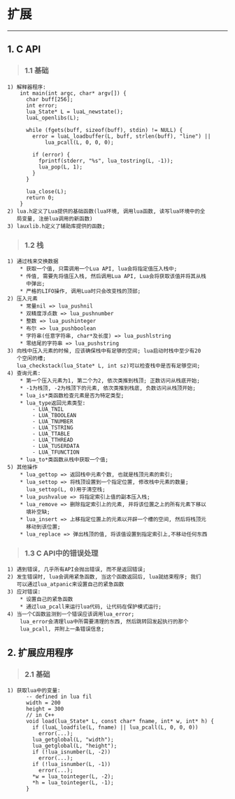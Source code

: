 # **扩展**
***



## **1. C API**
> ### **1.1 基础**
    1) 解释器程序:
        int main(int argc, char* argv[]) {
          char buff[256];
          int error;
          lua_State* L = luaL_newstate();
          luaL_openlibs(L);

          while (fgets(buff, sizeof(buff), stdin) != NULL) {
            error = luaL_loadbuffer(L, buff, strlen(buff), "line") || 
                lua_pcall(L, 0, 0, 0);

            if (error) {
              fprintf(stderr, "%s", lua_tostring(L, -1));
              lua_pop(L, 1);
            }
          }

          lua_close(L);
          return 0;
        }
    2) lua.h定义了Lua提供的基础函数(lua环境, 调用lua函数, 读写lua环境中的全
       局变量, 注册lua调用的新函数)
    3) lauxlib.h定义了辅助库提供的函数;

> ### **1.2 栈**
    1) 通过栈来交换数据
        * 获取一个值, 只需调用一个Lua API, lua会将指定值压入栈中;
        * 传值, 需要先将值压入栈, 然后调用Lua API, Lua会将获取该值并将其从栈
          中弹出;
        * 严格的LIFO操作, 调用Lua时只会改变栈的顶部;
    2) 压入元素
        * 常量nil => lua_pushnil
        * 双精度浮点数 => lua_pushnumber
        * 整数 => lua_pushinteger
        * 布尔 => lua_pushboolean
        * 字符串(任意字符串, char*及长度) => lua_pushlstring
        * 零结尾的字符串 => lua_pushstring
    3) 向栈中压入元素的时候, 应该确保栈中有足够的空间; lua启动时栈中至少有20
       个空闲的槽; 
       lua_checkstack(lua_State* L, int sz)可以检查栈中是否有足够空间;
    4) 查询元素:
        * 第一个压入元素为1, 第二个为2, 依次类推到栈顶; 正数访问从栈底开始;
        * -1为栈顶, -2为栈顶下的元素, 依次类推到栈底, 负数访问从栈顶开始;
        * lua_is*类函数检查元素是否为特定类型;
        * lua_type返回元素类型:
            - LUA_TNIL
            - LUA_TBOOLEAN
            - LUA_TNUMBER
            - LUA_TSTRING
            - LUA_TTABLE
            - LUA_TTHREAD
            - LUA_TUSERDATA
            - LUA_TFUNCTION
        * lua_to*类函数从栈中获取一个值;
    5) 其他操作
        * lua_gettop => 返回栈中元素个数, 也就是栈顶元素的索引;
        * lua_settop => 将栈顶设置到一个指定位置, 修改栈中元素的数量;
          lua_settop(L, 0)用于清空栈;
        * lua_pushvalue => 将指定索引上值的副本压入栈;
        * lua_remove => 删除指定索引上的元素, 并将该位置之上的所有元素下移以
          填补空缺;
        * lua_insert => 上移指定位置上的元素以开辟一个槽的空间, 然后将栈顶元
          移动到该位置;
        * lua_replace => 弹出栈顶的值, 将该值设置到指定索引上,不移动任何东西

> ### **1.3 C API中的错误处理**
    1) 遇到错误, 几乎所有API会抛出错误, 而不是返回错误;
    2) 发生错误时, lua会调用紧急函数, 当这个函数返回后, lua就结束程序; 我们
       可以通过lua_atpanic来设置自己的紧急函数
    3) 应对错误:
        * 设置自己的紧急函数
        * 通过lua_pcall来运行lua代码, 让代码在保护模式运行;
    4) 当一个C函数监测到一个错误应该调用lua_error;
        lua_error会清理lua中所需要清理的东西, 然后跳转回发起执行的那个
        lua_pcall, 并附上一条错误信息;



## **2. 扩展应用程序**
> ### **2.1 基础**
    1) 获取lua中的变量:
          -- defined in lua fil 
          width = 200
          height = 300
          // in C++
          void load(lua_State* L, const char* fname, int* w, int* h) {
            if (luaL_loadfile(L, fname) || lua_pcall(L, 0, 0, 0))
              error(...);
            lua_getglobal(L, "width");
            lua_getglobal(L, "height");
            if (!lua_isnumber(L, -2))
              error(...);
            if (!lua_isnumber(L, -1))
              error(...);
            *w = lua_tointeger(L, -2);
            *h = lua_tointeger(L, -1);
          }
